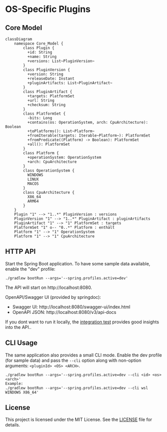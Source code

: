 # OS-Specific Plugins

## Core Model
```mermaid
classDiagram
    namespace Core_Model {
        class Plugin {
          +id: String
          +name: String
          +versions: List~PluginVersion~
        }
        class PluginVersion {
          +version: String
          +releaseDate: Instant
          +pluginArtifacts: List~PluginArtifact~
        }
        class PluginArtifact {
          +targets: PlatformSet
          +url: String
          +checksum: String
        }
        class PlatformSet {
          -bits: Long
          +contains(os: OperationSystem, arch: CpuArchitecture): Boolean
          +toPlatforms(): List~Platform~
          +fromIterable(targets: Iterable~Platform~): PlatformSet
          +fromPredicate((Platform) -> Boolean): PlatformSet
          +all(): PlatformSet
        }
        class Platform {
          +operationSystem: OperationSystem
          +arch: CpuArchitecture
        }
        class OperationSystem {
          WINDOWS
          LINUX
          MACOS
        }
        class CpuArchitecture {
          X86_64
          ARM64
        } 
    }
    Plugin "1" --> "1..*" PluginVersion : versions
    PluginVersion "1" --> "1..*" PluginArtifact : pluginArtifacts
    PluginArtifact "1" --> "1" PlatformSet : targets
    PlatformSet "1" o-- "0..*" Platform : enthält
    Platform "1" --> "1" OperationSystem
    Platform "1" --> "1" CpuArchitecture

```

## HTTP API
Start the Spring Boot application. To have some sample data available, enable the "dev" profile:

```
./gradlew bootRun --args='--spring.profiles.active=dev'
```

The API will start on http://localhost:8080.

OpenAPI/Swagger UI (provided by springdoc):
- Swagger UI: http://localhost:8080/swagger-ui/index.html
- OpenAPI JSON: http://localhost:8080/v3/api-docs

If you dont want to run it locally, the [integration test](src/test/kotlin/de/scandurra/osspecificplugins/http/PluginControllerIntegrationTest.kt) provides good insights into the API..

## CLI Usage
The same application also provides a small CLI mode. Enable the dev profile (for sample data) and pass the `--cli` option along with non-option arguments: `<pluginId> <OS> <ARCH>`.

```
./gradlew bootRun --args='--spring.profiles.active=dev --cli <id> <os> <arch>'
Example:
./gradlew bootRun --args='--spring.profiles.active=dev --cli wsl WINDOWS X86_64'
```

## License
This project is licensed under the MIT License. See the [LICENSE](LICENSE) file for details.
